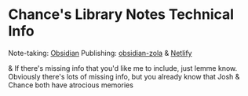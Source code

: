 # Chance's Library Notes Technical Info
Note-taking: [Obsidian](https://obsidian.md/)
Publishing: [obsidian-zola](https://github.com/ppeetteerrs/obsidian-zola]) & [Netlify](https://www.netlify.com/)

& If there's missing info that you'd like me to include, just lemme know. Obviously there's lots of missing info, but you already know that Josh & Chance both have atrocious memories